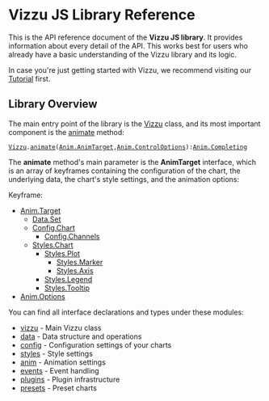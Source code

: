 # Vizzu JS Library Reference

This is the API reference document of the **Vizzu JS library**. It provides
information about every detail of the API. This works best for users who already
have a basic understanding of the Vizzu library and its logic.

In case you're just getting started with Vizzu, we recommend visiting our
[Tutorial](../tutorial/index.md) first.

## Library Overview

The main entry point of the library is the [Vizzu](./classes/vizzu.Vizzu.md)
class, and its most important component is the
[animate](./classes/vizzu.Vizzu.md#animate) method:

[`Vizzu`](./classes/vizzu.Vizzu.md)`.`[`animate`](./classes/vizzu.Vizzu.md#animate)`(`[`Anim.AnimTarget`](./modules/types_anim.md#AnimTarget)`,`[`Anim.ControlOptions`](./interfaces/types_anim.ControlOptions.md)`):`[`Anim.Completing`](./modules/animcompleting.md)

The **animate** method's main parameter is the **AnimTarget** interface, which
is an array of keyframes containing the configuration of the chart, the
underlying data, the chart's style settings, and the animation options:

Keyframe:

- [Anim.Target](./interfaces/types_anim.Target.md)
  - [Data.Set](./modules/types_data.md#Set)
  - [Config.Chart](./interfaces/types_config.Chart.md)
    - [Config.Channels](./interfaces/types_config.Channel.md)
  - [Styles.Chart](./interfaces/types_styles.Chart.md)
    - [Styles.Plot](./interfaces/types_styles.Plot.md)
      - [Styles.Marker](./interfaces/types_styles.Marker.md)
      - [Styles.Axis](./interfaces/types_styles.Axis.md)
    - [Styles.Legend](./interfaces/types_styles.Legend.md)
    - [Styles.Tooltip](./interfaces/types_styles.Tooltip.md)
- [Anim.Options](interfaces/types_anim.Options.md)

You can find all interface declarations and types under these modules:

- [vizzu](./modules/vizzu.md) - Main Vizzu class
- [data](./modules/types_data.md) - Data structure and operations
- [config](./modules/types_config.md) - Configuration settings of your charts
- [styles](./modules/types_styles.md) - Style settings
- [anim](./modules/types_anim.md) - Animation settings
- [events](./modules/events.md) - Event handling
- [plugins](./modules/plugins.md) - Plugin infrastructure
- [presets](./modules/types_presets.md) - Preset charts
